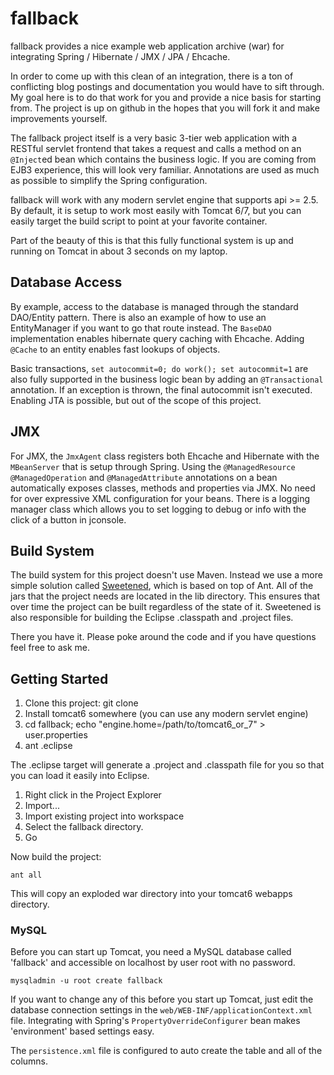 fallback
========

fallback provides a nice example web application archive (war) for
integrating Spring / Hibernate / JMX / JPA / Ehcache.

In order to come up with this clean of an integration, there is a ton of
conflicting blog postings and documentation you would have to sift
through. My goal here is to do that work for you and provide a nice
basis for starting from. The project is up on github in the hopes that
you will fork it and make improvements yourself.

The fallback project itself is a very basic 3-tier web application with
a RESTful servlet frontend that takes a request and calls a method on an
`@Inject`ed bean which contains the business logic. If you are coming from
EJB3 experience, this will look very familiar. Annotations are used as
much as possible to simplify the Spring configuration.

fallback will work with any modern servlet engine that supports api >=
2.5. By default, it is setup to work most easily with Tomcat 6/7, but
you can easily target the build script to point at your favorite
container.

Part of the beauty of this is that this fully functional system is up
and running on Tomcat in about 3 seconds on my laptop.

Database Access
---------------
By example, access to the database is managed through the standard
DAO/Entity pattern. There is also an example of how to use an
EntityManager if you want to go that route instead. The `BaseDAO`
implementation enables hibernate query caching with Ehcache. Adding 
`@Cache` to an entity enables fast lookups of objects.

Basic transactions, `set autocommit=0; do work(); set autocommit=1` are
also fully supported in the business logic bean by adding an
`@Transactional` annotation. If an exception is thrown, the final
autocommit isn't executed. Enabling JTA is possible, but out of the
scope of this project.

JMX
---
For JMX, the `JmxAgent` class registers both Ehcache and Hibernate with
the `MBeanServer` that is setup through Spring. Using the
`@ManagedResource` `@ManagedOperation` and `@ManagedAttribute`
annotations on a bean automatically exposes classes, methods and
properties via JMX. No need for over expressive XML configuration for
your beans. There is a logging manager class which allows you to set
logging to debug or info with the click of a button in jconsole.

Build System
------------
The build system for this project doesn't use Maven. Instead we use a
more simple solution called
[Sweetened](http://sweetened.googlecode.com), which is based on top of
Ant. All of the jars that the project needs are located in the lib
directory. This ensures that over time the project can be built
regardless of the state of it. Sweetened is also responsible for
building the Eclipse .classpath and .project files.

There you have it. Please poke around the code and if you have questions
feel free to ask me.

Getting Started
---------------

1. Clone this project: git clone 
2. Install tomcat6 somewhere (you can use any modern servlet engine)
3. cd fallback; echo "engine.home=/path/to/tomcat6_or_7" > user.properties
4. ant .eclipse

The .eclipse target will generate a .project and .classpath file
for you so that you can load it easily into Eclipse.

1. Right click in the Project Explorer
2. Import...
3. Import existing project into workspace
4. Select the fallback directory.
5. Go

Now build the project:

    ant all

This will copy an exploded war directory into your tomcat6 webapps
directory.

### MySQL

Before you can start up Tomcat, you need a MySQL database called
'fallback' and accessible on localhost by user root with no password.

    mysqladmin -u root create fallback

If you want to change any of this before you start up Tomcat, just edit
the database connection settings in the `web/WEB-INF/applicationContext.xml` 
file. Integrating with Spring's `PropertyOverrideConfigurer` bean makes
'environment' based settings easy.

The `persistence.xml` file is configured to auto create the table and
all of the columns.
